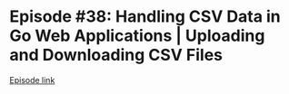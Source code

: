 # Episode #38: Handling CSV Data in Go Web Applications | Uploading and Downloading CSV Files

[Episode link](https://www.codeheim.io/courses/Episode-38-Mastering-CSV-Upload-and-Download-664abf785995ac30b8a3686d)
